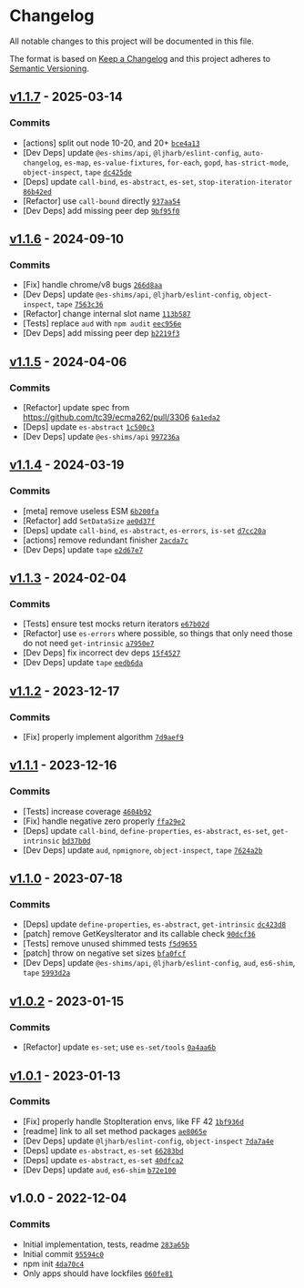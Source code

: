 # Changelog

All notable changes to this project will be documented in this file.

The format is based on [Keep a Changelog](https://keepachangelog.com/en/1.0.0/)
and this project adheres to [Semantic Versioning](https://semver.org/spec/v2.0.0.html).

## [v1.1.7](https://github.com/es-shims/Set.prototype.difference/compare/v1.1.6...v1.1.7) - 2025-03-14

### Commits

- [actions] split out node 10-20, and 20+ [`bce4a13`](https://github.com/es-shims/Set.prototype.difference/commit/bce4a133747fa453a98e78bd3b08d0617ff7bfad)
- [Dev Deps] update `@es-shims/api`, `@ljharb/eslint-config`, `auto-changelog`, `es-map`, `es-value-fixtures`, `for-each`, `gopd`, `has-strict-mode`, `object-inspect`, `tape` [`dc425de`](https://github.com/es-shims/Set.prototype.difference/commit/dc425dee07042bd3cbf7b5f3e4af9ff2e260c092)
- [Deps] update `call-bind`, `es-abstract`, `es-set`, `stop-iteration-iterator` [`86b42ed`](https://github.com/es-shims/Set.prototype.difference/commit/86b42ed9229095e9670a0125e33ad1c48925c8b8)
- [Refactor] use `call-bound` directly [`937aa54`](https://github.com/es-shims/Set.prototype.difference/commit/937aa542eff45b607bb8e07a19dd89e52f628815)
- [Dev Deps] add missing peer dep [`9bf95f0`](https://github.com/es-shims/Set.prototype.difference/commit/9bf95f0f6b305015448c4c1014e134ce23b3def5)

## [v1.1.6](https://github.com/es-shims/Set.prototype.difference/compare/v1.1.5...v1.1.6) - 2024-09-10

### Commits

- [Fix] handle chrome/v8 bugs [`266d8aa`](https://github.com/es-shims/Set.prototype.difference/commit/266d8aa29af20e03b6ccf37454df238f663358c7)
- [Dev Deps] update `@es-shims/api`, `@ljharb/eslint-config`, `object-inspect`, `tape` [`7563c36`](https://github.com/es-shims/Set.prototype.difference/commit/7563c368cf3675fef9e1a6cbea7c8dc7cb8b3dde)
- [Refactor] change internal slot name [`113b587`](https://github.com/es-shims/Set.prototype.difference/commit/113b587893d71f35873aed2536dd7ee851ef7c00)
- [Tests] replace `aud` with `npm audit` [`eec956e`](https://github.com/es-shims/Set.prototype.difference/commit/eec956e04a9d2aa82665111a0497e061908606ab)
- [Dev Deps] add missing peer dep [`b2219f3`](https://github.com/es-shims/Set.prototype.difference/commit/b2219f399ea9e0286b66f2dc043da12e36092450)

## [v1.1.5](https://github.com/es-shims/Set.prototype.difference/compare/v1.1.4...v1.1.5) - 2024-04-06

### Commits

- [Refactor] update spec from https://github.com/tc39/ecma262/pull/3306 [`6a1eda2`](https://github.com/es-shims/Set.prototype.difference/commit/6a1eda2dd167c78d755edb2be1eb745979bb97dd)
- [Deps] update `es-abstract` [`1c500c3`](https://github.com/es-shims/Set.prototype.difference/commit/1c500c384a34f2b0343e3adb26540d3364b764ee)
- [Dev Deps] update `@es-shims/api` [`997236a`](https://github.com/es-shims/Set.prototype.difference/commit/997236a247bf72beb7adf4d570164b9e4681aebb)

## [v1.1.4](https://github.com/es-shims/Set.prototype.difference/compare/v1.1.3...v1.1.4) - 2024-03-19

### Commits

- [meta] remove useless ESM [`6b200fa`](https://github.com/es-shims/Set.prototype.difference/commit/6b200fa98cb84ae5d89bfdf98480c0a255010018)
- [Refactor] add `SetDataSize` [`ae0d37f`](https://github.com/es-shims/Set.prototype.difference/commit/ae0d37f1bf8e9a3a352e9d6782de7add974b5c06)
- [Deps] update `call-bind`, `es-abstract`, `es-errors`, `is-set` [`d7cc20a`](https://github.com/es-shims/Set.prototype.difference/commit/d7cc20a0750bbf68c2ad74ddec71bef99a4bc71e)
- [actions] remove redundant finisher [`2acda7c`](https://github.com/es-shims/Set.prototype.difference/commit/2acda7c1ec34a7469b00c27a4fbcb07396258079)
- [Dev Deps] update `tape` [`e2d67e7`](https://github.com/es-shims/Set.prototype.difference/commit/e2d67e7af093d374bb3908b2d9cc770cfbf921a8)

## [v1.1.3](https://github.com/es-shims/Set.prototype.difference/compare/v1.1.2...v1.1.3) - 2024-02-04

### Commits

- [Tests] ensure test mocks return iterators [`e67b02d`](https://github.com/es-shims/Set.prototype.difference/commit/e67b02d1a1faa1a46ebfd47ea490da95e7b3d839)
- [Refactor] use `es-errors` where possible, so things that only need those do not need `get-intrinsic` [`a7950e7`](https://github.com/es-shims/Set.prototype.difference/commit/a7950e77687b97802ac8893d4865abf1d75585c4)
- [Dev Deps] fix incorrect dev deps [`15f4527`](https://github.com/es-shims/Set.prototype.difference/commit/15f4527c40954e324cc7a2f08065fb48f6614ab1)
- [Dev Deps] update `tape` [`eedb6da`](https://github.com/es-shims/Set.prototype.difference/commit/eedb6da6da4aacd1b026e5deb468bec51407bb7b)

## [v1.1.2](https://github.com/es-shims/Set.prototype.difference/compare/v1.1.1...v1.1.2) - 2023-12-17

### Commits

- [Fix] properly implement algorithm [`7d9aef9`](https://github.com/es-shims/Set.prototype.difference/commit/7d9aef9c7f5be9dfd7583cfd554706681d7ae43b)

## [v1.1.1](https://github.com/es-shims/Set.prototype.difference/compare/v1.1.0...v1.1.1) - 2023-12-16

### Commits

- [Tests] increase coverage [`4604b92`](https://github.com/es-shims/Set.prototype.difference/commit/4604b921279ea79933ca07f34d2d0b732cc9fb7d)
- [Fix] handle negative zero properly [`ffa29e2`](https://github.com/es-shims/Set.prototype.difference/commit/ffa29e236e4b4076aae8377a93cc3ce8eb8a330e)
- [Deps] update `call-bind`, `define-properties`, `es-abstract`, `es-set`, `get-intrinsic` [`bd37b0d`](https://github.com/es-shims/Set.prototype.difference/commit/bd37b0d80a83740d5a86bffb5b4e0c3788c73a6f)
- [Dev Deps] update `aud`, `npmignore`, `object-inspect`, `tape` [`7624a2b`](https://github.com/es-shims/Set.prototype.difference/commit/7624a2bcc80508c1ba4a499b307c21333105727a)

## [v1.1.0](https://github.com/es-shims/Set.prototype.difference/compare/v1.0.2...v1.1.0) - 2023-07-18

### Commits

- [Deps] update `define-properties`, `es-abstract`, `get-intrinsic` [`dc423d8`](https://github.com/es-shims/Set.prototype.difference/commit/dc423d85fbb5cb7c5212990f2c007603b11eb511)
- [patch] remove GetKeysIterator and its callable check [`90dcf36`](https://github.com/es-shims/Set.prototype.difference/commit/90dcf3615cc5efd879abb4c19f0c97050331a341)
- [Tests] remove unused shimmed tests [`f5d9655`](https://github.com/es-shims/Set.prototype.difference/commit/f5d965584a5870b4bcb7f99f7f881bb94fd4ac96)
- [patch] throw on negative set sizes [`bfa0fcf`](https://github.com/es-shims/Set.prototype.difference/commit/bfa0fcf106bd904ed2158117b25b31fef2248dc9)
- [Dev Deps] update `@es-shims/api`, `@ljharb/eslint-config`, `aud`, `es6-shim`, `tape` [`5993d2a`](https://github.com/es-shims/Set.prototype.difference/commit/5993d2aaf6b5625957ec630301f28f0ec17cf950)

## [v1.0.2](https://github.com/es-shims/Set.prototype.difference/compare/v1.0.1...v1.0.2) - 2023-01-15

### Commits

- [Refactor] update `es-set`; use `es-set/tools` [`0a4aa6b`](https://github.com/es-shims/Set.prototype.difference/commit/0a4aa6b1a8b9a3cba85794b6b8d9e6dde47de257)

## [v1.0.1](https://github.com/es-shims/Set.prototype.difference/compare/v1.0.0...v1.0.1) - 2023-01-13

### Commits

- [Fix] properly handle StopIteration envs, like FF 42 [`1bf936d`](https://github.com/es-shims/Set.prototype.difference/commit/1bf936ddbba66cf5a58f90b9aaadb93c5eced79e)
- [readme] link to all set method packages [`ae8065e`](https://github.com/es-shims/Set.prototype.difference/commit/ae8065e6104f690044a1eabe5c42117e2b33473a)
- [Dev Deps] update `@ljharb/eslint-config`, `object-inspect` [`7da7a4e`](https://github.com/es-shims/Set.prototype.difference/commit/7da7a4e8efb827802f69cdd5fc44efae1312f57e)
- [Deps] update `es-abstract`, `es-set` [`66283bd`](https://github.com/es-shims/Set.prototype.difference/commit/66283bd2cc4fc5b6363518b073f8f9988ec85ab7)
- [Deps] update `es-abstract`, `es-set` [`40dfca2`](https://github.com/es-shims/Set.prototype.difference/commit/40dfca2561f9553742f6402c1e291a78603421f6)
- [Dev Deps] update `aud`, `es6-shim` [`b72e100`](https://github.com/es-shims/Set.prototype.difference/commit/b72e10073b3a925bf0a3629129c1ec0584fc4970)

## v1.0.0 - 2022-12-04

### Commits

- Initial implementation, tests, readme [`283a65b`](https://github.com/es-shims/Set.prototype.difference/commit/283a65b65dc09989c88962dd79f944c35456376f)
- Initial commit [`95594c0`](https://github.com/es-shims/Set.prototype.difference/commit/95594c029caa9504dddbe1172c36f61a41983718)
- npm init [`4da70c4`](https://github.com/es-shims/Set.prototype.difference/commit/4da70c4550f94d41845fc71b690e6229849516dd)
- Only apps should have lockfiles [`060fe81`](https://github.com/es-shims/Set.prototype.difference/commit/060fe81f2e9f37ead500a7e7e91df7189349681b)
